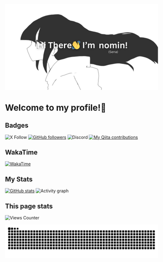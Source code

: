 ![Greeting](./greeting.png)

# Welcome to my profile!👋
## Badges
![X Follow](https://img.shields.io/twitter/follow/nomin_coding?style=flat&logo=X)
[![GitHub followers](https://img.shields.io/github/followers/nomindes?style=flat&logo=GitHub&label=follow%20%40nomindes)](https://img.shields.io/github/followers/nomindes?style=flat&logo=GitHub
)
![Discord](https://dcbadge.limes.pink/api/shield/1207631036192919586?style=flat)
[![My Qiita contributions](https://qiita-badge.apiapi.app/s/nomin/contributions.svg)](http://qiita.com/nomin)

## WakaTime
[![WakaTime](https://github-readme-stats.vercel.app/api/wakatime?username=nomin&layout=compact&hide_border=true&bg_color=f9f9f9)](https://wakatime.com/@nomin)

## My Stats
[![GitHub stats](https://github-readme-stats.vercel.app/api?username=nomindes&rank_icon=github&hide_border=true&bg_color=f9f9f9)](https://github.com/anuraghazra/github-readme-stats)
![Activity graph](https://github-readme-activity-graph.vercel.app/graph?username=nomindes&theme=github-dark-dimmed&radius=5&custom_title=Contribution%20Graph%20in%20the%20last%2030%20days&hide_border=true)

## This page stats
![Views Counter](https://komarev.com/ghpvc/?username=nomindes)

<picture>
  <source media="(prefers-color-scheme: dark)" srcset="https://raw.githubusercontent.com/obregonia1/obregonia1/master/img/snake-dark.svg">
  <source media="(prefers-color-scheme: light)" srcset="https://raw.githubusercontent.com/obregonia1/obregonia1/master/img/snake.svg">
  <img alt="github contribution grid snake animation" src="https://raw.githubusercontent.com/obregonia1/obregonia1/master/img/snake.svg">
</picture>
